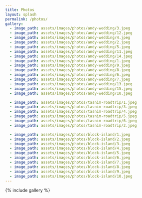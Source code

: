```yaml
---
title: Photos
layout: splash
permalink: /photos/
gallery:
  - image_path: assets/images/photos/andy-wedding/3.jpeg
  - image_path: assets/images/photos/andy-wedding/12.jpeg
  - image_path: assets/images/photos/andy-wedding/4.jpeg
  - image_path: assets/images/photos/andy-wedding/2.jpeg
  - image_path: assets/images/photos/andy-wedding/5.jpeg
  - image_path: assets/images/photos/andy-wedding/11.jpeg
  - image_path: assets/images/photos/andy-wedding/14.jpeg
  - image_path: assets/images/photos/andy-wedding/1.jpeg
  - image_path: assets/images/photos/andy-wedding/9.jpeg
  - image_path: assets/images/photos/andy-wedding/8.jpeg
  - image_path: assets/images/photos/andy-wedding/6.jpeg
  - image_path: assets/images/photos/andy-wedding/7.jpeg
  - image_path: assets/images/photos/andy-wedding/13.jpeg
  - image_path: assets/images/photos/andy-wedding/15.jpeg
  - image_path: assets/images/photos/andy-wedding/10.jpeg

  - image_path: assets/images/photos/tasnim-roadtrip/1.jpeg
  - image_path: assets/images/photos/tasnim-roadtrip/3.jpeg
  - image_path: assets/images/photos/tasnim-roadtrip/4.jpeg
  - image_path: assets/images/photos/tasnim-roadtrip/5.jpeg
  - image_path: assets/images/photos/tasnim-roadtrip/6.jpeg
  - image_path: assets/images/photos/tasnim-roadtrip/2.jpeg

  - image_path: assets/images/photos/block-island/1.jpeg
  - image_path: assets/images/photos/block-island/2.jpeg
  - image_path: assets/images/photos/block-island/3.jpeg
  - image_path: assets/images/photos/block-island/4.jpeg
  - image_path: assets/images/photos/block-island/5.jpeg
  - image_path: assets/images/photos/block-island/6.jpeg
  - image_path: assets/images/photos/block-island/7.jpeg
  - image_path: assets/images/photos/block-island/8.jpeg
  - image_path: assets/images/photos/block-island/9.jpeg
  - image_path: assets/images/photos/block-island/10.jpeg
---
```

{% include gallery %}